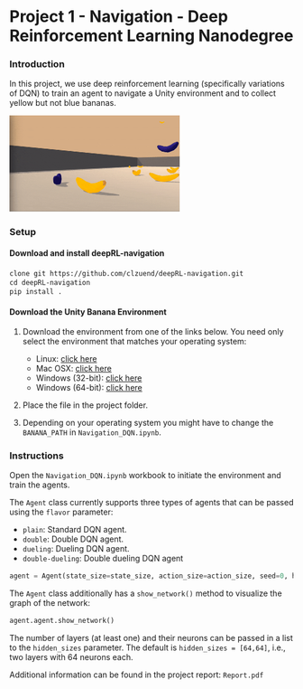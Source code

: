 # Project 1 - Navigation - Deep Reinforcement Learning Nanodegree

### Introduction

In this project, we use deep reinforcement learning (specifically variations of DQN) to train an agent to navigate a Unity environment and to collect yellow but not blue bananas.

<img src="double-duel.gif" width="60%" align="top-left" alt="" title="Trained Agent" />


### Setup

#### Download and install deepRL-navigation
```
clone git https://github.com/clzuend/deepRL-navigation.git
cd deepRL-navigation
pip install .
```

#### Download the Unity Banana Environment
1. Download the environment from one of the links below.  You need only select the environment that matches your operating system:
    - Linux: [click here](https://s3-us-west-1.amazonaws.com/udacity-drlnd/P1/Banana/Banana_Linux.zip)
    - Mac OSX: [click here](https://s3-us-west-1.amazonaws.com/udacity-drlnd/P1/Banana/Banana.app.zip)
    - Windows (32-bit): [click here](https://s3-us-west-1.amazonaws.com/udacity-drlnd/P1/Banana/Banana_Windows_x86.zip)
    - Windows (64-bit): [click here](https://s3-us-west-1.amazonaws.com/udacity-drlnd/P1/Banana/Banana_Windows_x86_64.zip)
    
2. Place the file in the project folder. 

3. Depending on your operating system you might have to change the ``BANANA_PATH`` in  `Navigation_DQN.ipynb`. 

### Instructions

Open the `Navigation_DQN.ipynb` workbook to initiate the environment and train the agents.

The ``Agent`` class currently supports three types of agents that can be passed using the ``flavor`` parameter:
- ``plain``: Standard DQN agent.
- ``double``: Double DQN agent.
- ``dueling``: Dueling DQN agent.
- ``double-dueling``: Double dueling DQN agent

```python
agent = Agent(state_size=state_size, action_size=action_size, seed=0, hidden_sizes = [64, 64], flavor='plain')
```

The ``Agent`` class additionally has a ``show_network()`` method to visualize the graph of the network:
```python
agent.agent.show_network()
```

The number of layers (at least one) and their neurons can be passed in a list to the ``hidden_sizes`` parameter. The default is ``hidden_sizes = [64,64]``, i.e., two layers with 64 neurons each.

Additional information can be found in the project report: `Report.pdf`
